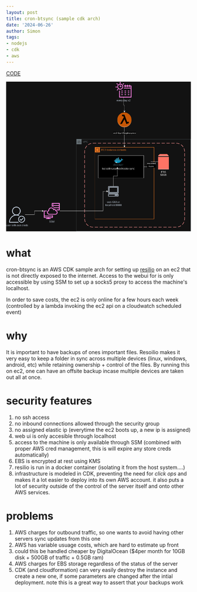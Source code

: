 ```yaml
---
layout: post
title: cron-btsync (sample cdk arch)
date: '2024-06-26'
author: Simon
tags:
- nodejs
- cdk
- aws
---
```


[CODE](https://github.com/BASED-EDGE/cron-btsync)

![arch](/assets/cron-sync-arch.drawio.png)

# what
cron-btsync is an AWS CDK sample arch for setting up [resilio](https://www.resilio.com/) on an ec2 that is not directly exposed to the internet. Access to the webui for is only accessible by using SSM to set up a socks5 proxy to access the machine's localhost.

In order to save costs, the ec2 is only online for a few hours each week (controlled by a lambda invoking the ec2 api on a cloudwatch scheduled event)

# why

It is important to have backups of ones important files. Resoilio makes it very easy to keep a folder in sync across multiple devices (linux, windows, android, etc) while retaining ownership + control of the files. 
By running this on ec2, one can have an offsite backup incase multiple devices are taken out all at once.

# security features
1. no ssh access
2. no inbound connections allowed through the security group
3. no assigned elastic ip (everytime the ec2 boots up, a new ip is assigned)
4. web ui is only accesible through localhost
5. access to the machine is only available through SSM (combined with proper AWS cred management, this is will expire any store creds automatically)
6. EBS is encrypted at rest using KMS
7. resilio is run in a docker container (isolating it from the host system....)
8. infrastructure is modeled in CDK, preventing the need for *click ops* and makes it a lot easier to deploy into its own AWS account. it also puts a lot of security outside of the control of the server itself and onto other AWS services.

# problems
1. AWS charges for outbound traffic, so one wants to avoid having other servers sync updates from this one
2. AWS has variable usuage costs, which are hard to estimate up front
3. could this be handled cheaper by DigitalOcean ($4per month for 10GB disk + 500GB of traffic + 0.5GB ram)
4. AWS charges for EBS storage regardless of the status of the server
5. CDK (and cloudformation) can very easily destroy the instance and create a new one, if some parameters are changed after the intial deployment. note this is a great way to assert that your backups work

